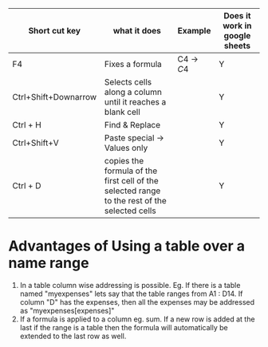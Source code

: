 | Short cut key        | what it does                                                                                 | Example    | Does it work in google sheets |
| -------------------- | -------------------------------------------------------------------------------------------- | ---------- | ----------------------------- |
| F4                   | Fixes a formula                                                                              | C4 -> $C$4 | Y                             |
| Ctrl+Shift+Downarrow | Selects cells along a column until it reaches a blank cell                                   |            | Y                             |
| Ctrl + H             | Find & Replace                                                                               |            | Y                             |
| Ctrl+Shift+V         | Paste special -> Values only                                                                 |            | Y                             |
| Ctrl + D             | copies the formula of the first cell of the selected range to the rest of the selected cells |            | Y                             |


# Advantages of Using a table over a name range
1. In a table column wise addressing is possible. Eg. If there is a table named "myexpenses" lets say that the table ranges from A1 : D14. If column "D" has the expenses, then all the expenses may be addressed as "myexpenses[expenses]"
2. If a formula is applied to a column eg. sum. If a new row is added at the last if the range is a table then the formula will automatically be extended to the last row as well.